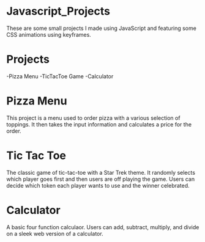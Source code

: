 # Javascript_Projects
These are some small projects I made using JavaScript and featuring some CSS animations using keyframes.

# Projects
-Pizza Menu
-TicTacToe Game
-Calculator

# Pizza Menu
This project is a menu used to order pizza with a various selection of toppings. 
It then takes the input information and calculates a price for the order.

# Tic Tac Toe
The classic game of tic-tac-toe with a Star Trek theme. It randomly selects which player goes first
and then users are off playing the game. Users can decide which token each player wants to use and the winner celebrated.

# Calculator
A basic four function calculaor. Users can add, subtract, multiply, and divide on a sleek web version of a calculator.


